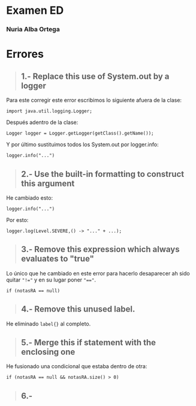 # Examen ED 
### Nuria Alba Ortega


# Errores

> ## 1.- Replace this use of System.out by a logger

Para este corregir este error escribimos lo siguiente afuera de la clase:

```
import java.util.logging.Logger;
```

Después adentro de la clase:

```
Logger logger = Logger.getLogger(getClass().getName());
```
Y por último sustituimos todos los System.out por logger.info:

```
logger.info("...")
```

>## 2.- Use the built-in formatting to construct this argument

He cambiado esto:

```
logger.info("...")
```
Por esto:

```
logger.log(Level.SEVERE,() -> "..." + ...);
```

>## 3.- Remove this expression which always evaluates to "true"

Lo único que he cambiado en este error para hacerlo desaparecer ah sido quitar `"!="` y en su lugar poner `"=="`.
```
if (notasRA == null)
```

>## 4.- Remove this unused label.

He eliminado `label{}` al completo.

>## 5.- Merge this if statement with the enclosing one

He fusionado una condicional que estaba dentro de otra:

```
if (notasRA == null && notasRA.size() > 0)
```

>## 6.- 






